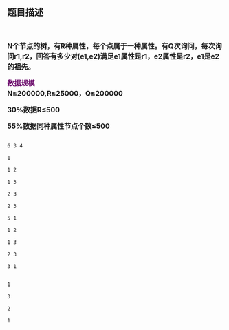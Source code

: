 ## 题目描述

<p><span style="font-size: medium">  </span></p>
<div>
 <span style="font-size: medium"><b>N个节点的树，有R种属性，每个点属于一种属性。有Q次询问，每次询问r1,r2，回答有多少对(e1,e2)满足e1属性是r1，e2属性是r2，e1是e2的祖先。 </b></span>
</div>
<div>
 <span style="font-size: medium"><span style="color: #660066"><b>数据规模<br></b></span><b>N≤200000,R≤25000，Q≤200000 </b></span>
</div>
<div>
 <span style="font-size: medium"><b>30%数据R≤500 </b></span>
</div>
<div>
 <span style="font-size: medium"><b>55%数据同种属性节点个数≤500</b></span>
</div>
<p></p>

```input1
6 3 4
1
1 2
1 3
2 3
2 3
5 1
1 2
1 3
2 3
3 1
```
```output1
1
3
2
1
```
